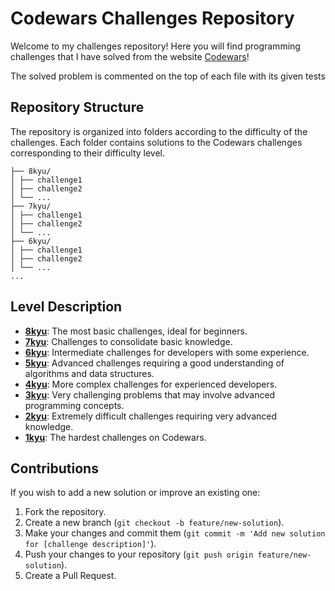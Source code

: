 # Codewars Challenges Repository

Welcome to my challenges repository! Here you will find programming challenges that I have solved from the website [Codewars](https://www.codewars.com/)!

The solved problem is commented on the top of each file with its given tests


## Repository Structure

The repository is organized into folders according to the difficulty of the challenges. Each folder contains solutions to the Codewars challenges corresponding to their difficulty level.

```
├── 8kyu/
│ ├── challenge1
│ ├── challenge2
│ └── ...
├── 7kyu/
│ ├── challenge1
│ ├── challenge2
│ └── ...
├── 6kyu/
│ ├── challenge1
│ ├── challenge2
│ └── ...
...
```
## Level Description

- **[8kyu](./8kyu)**: The most basic challenges, ideal for beginners.
- **[7kyu](./7kyu)**: Challenges to consolidate basic knowledge.
- **[6kyu](./6kyu)**: Intermediate challenges for developers with some experience.
- **[5kyu](./5kyu)**: Advanced challenges requiring a good understanding of algorithms and data structures.
- **[4kyu](./4kyu)**: More complex challenges for experienced developers.
- **[3kyu](./3kyu)**: Very challenging problems that may involve advanced programming concepts.
- **[2kyu](./2kyu)**: Extremely difficult challenges requiring very advanced knowledge.
- **[1kyu](./1kyu)**: The hardest challenges on Codewars.

## Contributions

If you wish to add a new solution or improve an existing one:

1. Fork the repository.
2. Create a new branch (`git checkout -b feature/new-solution`).
3. Make your changes and commit them (`git commit -m 'Add new solution for [challenge description]'`).
4. Push your changes to your repository (`git push origin feature/new-solution`).
5. Create a Pull Request.

